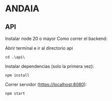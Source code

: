 # ANDAIA

## API

Instalar node 20 o mayor
Como correr el backend:

Abrir terminal e ir al directorio api

```
cd .\api\
```

Instalar dependencias (solo la primera vez):

```
npm install
```

Correr servidor ([https://localhost:8080](https://localhost:8080)):

```
npm start
```
